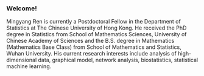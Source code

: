 ### Welcome!

Mingyang Ren is currently a Postdoctoral Fellow in the Department of Statistics at The Chinese University of Hong Kong. 
He received the PhD degree in Statistics from School of Mathematics Sciences, University of Chinese Academy of Sciences and the B.S. degree in Mathematics (Mathematics Base Class) from School of Mathematics and Statistics, Wuhan University. 
His current research interests include analysis of high-dimensional data, graphical model, network analysis, biostatistics, statistical machine learning.

